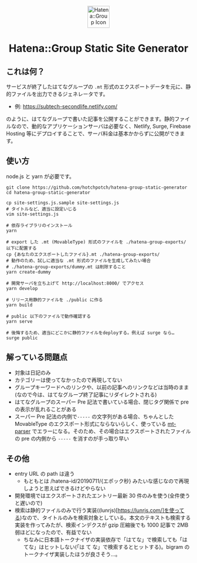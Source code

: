 <p align="center">
  <img alt="Hatena::Group Icon" src="https://hatena.g.hatena.ne.jp/images/de_favicon.ico" width="60" />
</p>
<h1 align="center">
Hatena::Group Static Site Generator
</h1>

## これは何？

サービスが終了したはてなグループの `.mt` 形式のエクスポートデータを元に、静的ファイルを出力できるジェネレータです。

- 例: https://subtech-secondlife.netlify.com/

のように、はてなグループで書いた記事を公開することができます。静的ファイルなので、動的なアプリケーションサーバは必要なく、Netlify, Surge, Firebase Hosting 等にデプロイすることで、サーバ料金は基本かからずに公開ができます。

## 使い方

node.js と yarn が必要です。

```
git clone https://github.com/hotchpotch/hatena-group-static-generator
cd hatena-group-static-generator
```

```
cp site-settings.js.sample site-settings.js
# タイトルなど、適当に設定いじる
vim site-settings.js
```

```
# 依存ライブラリのインストール
yarn
```

```
# export した .mt (MovableType) 形式のファイルを ./hatena-group-exports/ 以下に配置する
cp {あなたのエクスポートしたファイル}.mt ./hatena-group-exports/
# 動作のため、試しに適当な .mt 形式のファイルを生成してみたい場合
# ./hatena-group-exports/dummy.mt は削除すること
yarn create-dummy
```

```
# 開発サーバを立ち上げて http://localhost:8000/ でアクセス
yarn develop
```

```
# リリース用静的ファイルを ./public に作る
yarn build
```

```
# public 以下のファイルで動作確認する
yarn serve
```

```
# 後悔するため、適当にどこかに静的ファイルをdeployする。例えば surge なら…
surge public
```

## 解っている問題点

- 対象は日記のみ
- カテゴリーは使ってなかったので再現してない
- グループキーワードへのリンクや、以前の記事へのリンクなどは当時のまま(なので今は、はてなグループ終了記事にリダイレクトされる)
- はてなグループのスーパー Pre 記法で書いている場合、閉じタグ関係で pre の表示が乱れることがある
- スーパー Pre 記法の内側で`-----` の文字列がある場合、ちゃんとした MovableType のエクスポート形式にならないらしく、使っている [mt-parser](https://gitlab.com/tottokotkd/mt-parser) でエラーになる。そのため、その場合はエクスポートされたファイルの pre の内側から `-----` を消すのが手っ取り早い

## その他

- entry URL の path は違う
  - もともとは /hatena-id/20190711/{エポック秒} みたいな感じなので再現しようと思えばできるけどやらない
- 開発環境ではエクスポートされたエントリー最新 30 件のみを使う(全件使うと遅いので)
- 検索は静的ファイルのみで行う実装((lunrjs)[https://lunrjs.com/]を使ってる)なので、タイトルのみを検索対象としている。本文のテキストも検索する実装を作ってみたが、検索インデクスが gzip 圧縮後でも 1000 記事で 2MB 弱ほどになったので、有益でない
  - ちなみに日本語トークナイザの実装依存で「はてな」で検索しても「はてな」はヒットしない(「は て な」で検索するとヒットする)。bigram のトークナイザ実装したほうが良さそう…。
